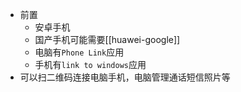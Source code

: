 - 前置
  - 安卓手机
  - 国产手机可能需要[[huawei-google]]
  - 电脑有`Phone Link`应用
  - 手机有`link to windows`应用
- 可以扫二维码连接电脑手机，电脑管理通话短信照片等